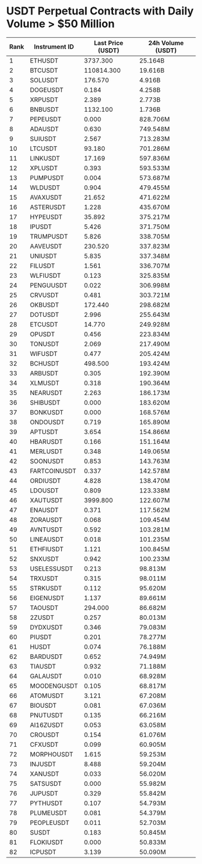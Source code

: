 # USDT Perpetual Contracts with Daily Volume > $50 Million

| Rank | Instrument ID | Last Price (USDT) | 24h Volume (USDT) |
|------|---------------|-------------------|-------------------|
| 1 | ETHUSDT | 3737.300 | 25.164B |
| 2 | BTCUSDT | 110814.300 | 19.616B |
| 3 | SOLUSDT | 176.570 | 4.916B |
| 4 | DOGEUSDT | 0.184 | 4.258B |
| 5 | XRPUSDT | 2.389 | 2.773B |
| 6 | BNBUSDT | 1132.100 | 1.736B |
| 7 | PEPEUSDT | 0.000 | 828.706M |
| 8 | ADAUSDT | 0.630 | 749.548M |
| 9 | SUIUSDT | 2.567 | 713.283M |
| 10 | LTCUSDT | 93.180 | 701.286M |
| 11 | LINKUSDT | 17.169 | 597.836M |
| 12 | XPLUSDT | 0.393 | 593.533M |
| 13 | PUMPUSDT | 0.004 | 573.687M |
| 14 | WLDUSDT | 0.904 | 479.455M |
| 15 | AVAXUSDT | 21.652 | 471.622M |
| 16 | ASTERUSDT | 1.228 | 435.670M |
| 17 | HYPEUSDT | 35.892 | 375.217M |
| 18 | IPUSDT | 5.426 | 371.750M |
| 19 | TRUMPUSDT | 5.826 | 338.705M |
| 20 | AAVEUSDT | 230.520 | 337.823M |
| 21 | UNIUSDT | 5.835 | 337.348M |
| 22 | FILUSDT | 1.561 | 336.707M |
| 23 | WLFIUSDT | 0.123 | 325.835M |
| 24 | PENGUUSDT | 0.022 | 306.998M |
| 25 | CRVUSDT | 0.481 | 303.721M |
| 26 | OKBUSDT | 172.440 | 298.682M |
| 27 | DOTUSDT | 2.996 | 255.643M |
| 28 | ETCUSDT | 14.770 | 249.928M |
| 29 | OPUSDT | 0.456 | 223.834M |
| 30 | TONUSDT | 2.069 | 217.490M |
| 31 | WIFUSDT | 0.477 | 205.424M |
| 32 | BCHUSDT | 498.500 | 193.424M |
| 33 | ARBUSDT | 0.305 | 192.390M |
| 34 | XLMUSDT | 0.318 | 190.364M |
| 35 | NEARUSDT | 2.263 | 186.173M |
| 36 | SHIBUSDT | 0.000 | 183.620M |
| 37 | BONKUSDT | 0.000 | 168.576M |
| 38 | ONDOUSDT | 0.719 | 165.890M |
| 39 | APTUSDT | 3.654 | 154.866M |
| 40 | HBARUSDT | 0.166 | 151.164M |
| 41 | MERLUSDT | 0.348 | 149.065M |
| 42 | SOONUSDT | 0.853 | 143.763M |
| 43 | FARTCOINUSDT | 0.337 | 142.578M |
| 44 | ORDIUSDT | 4.828 | 138.470M |
| 45 | LDOUSDT | 0.809 | 123.338M |
| 46 | XAUTUSDT | 3999.800 | 122.607M |
| 47 | ENAUSDT | 0.371 | 117.562M |
| 48 | ZORAUSDT | 0.068 | 109.454M |
| 49 | AVNTUSDT | 0.592 | 103.281M |
| 50 | LINEAUSDT | 0.018 | 101.235M |
| 51 | ETHFIUSDT | 1.121 | 100.845M |
| 52 | SNXUSDT | 0.942 | 100.233M |
| 53 | USELESSUSDT | 0.213 | 98.813M |
| 54 | TRXUSDT | 0.315 | 98.011M |
| 55 | STRKUSDT | 0.112 | 95.620M |
| 56 | EIGENUSDT | 1.137 | 89.661M |
| 57 | TAOUSDT | 294.000 | 86.682M |
| 58 | 2ZUSDT | 0.257 | 80.013M |
| 59 | DYDXUSDT | 0.346 | 79.083M |
| 60 | PIUSDT | 0.201 | 78.277M |
| 61 | HUSDT | 0.074 | 76.188M |
| 62 | BARDUSDT | 0.652 | 74.949M |
| 63 | TIAUSDT | 0.932 | 71.188M |
| 64 | GALAUSDT | 0.010 | 68.928M |
| 65 | MOODENGUSDT | 0.105 | 68.817M |
| 66 | ATOMUSDT | 3.121 | 67.208M |
| 67 | BIOUSDT | 0.081 | 67.036M |
| 68 | PNUTUSDT | 0.135 | 66.216M |
| 69 | AI16ZUSDT | 0.053 | 63.058M |
| 70 | CROUSDT | 0.154 | 61.076M |
| 71 | CFXUSDT | 0.099 | 60.905M |
| 72 | MORPHOUSDT | 1.615 | 59.253M |
| 73 | INJUSDT | 8.488 | 59.204M |
| 74 | XANUSDT | 0.033 | 56.020M |
| 75 | SATSUSDT | 0.000 | 55.982M |
| 76 | JUPUSDT | 0.329 | 55.842M |
| 77 | PYTHUSDT | 0.107 | 54.793M |
| 78 | PLUMEUSDT | 0.081 | 54.379M |
| 79 | PEOPLEUSDT | 0.011 | 52.703M |
| 80 | SUSDT | 0.183 | 50.845M |
| 81 | FLOKIUSDT | 0.000 | 50.833M |
| 82 | ICPUSDT | 3.139 | 50.090M |

